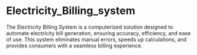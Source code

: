 # Electricity_Billing_system
The Electricity Billing System is a computerized solution designed to automate electricity bill generation, ensuring accuracy, efficiency, and ease of use. This system eliminates manual errors, speeds up calculations, and provides consumers with a seamless billing experience.
